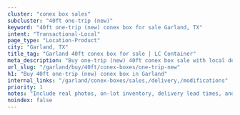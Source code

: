 ```yaml
---
cluster: "conex box sales"
subcluster: "40ft one-trip (new)"
keyword: "40ft one-trip (new) conex box for sale Garland, TX"
intent: "Transactional-Local"
page_type: "Location-Product"
city: "Garland, TX"
title_tag: "Garland 40ft conex box for sale | LC Container"
meta_description: "Buy one-trip (new) 40ft conex box sale with local delivery in Garland, TX. LC Container — local Since 2003. Request a fast quote today."
url_slug: "/garland/buy/40ft/conex-boxes/one-trip-new"
h1: "Buy 40ft one-trip (new) conex box in Garland"
internal_links: "/garland/conex-boxes/sales,/delivery,/modifications"
priority: 1
notes: "Include real photos, on-lot inventory, delivery lead times, and financing info."
noindex: false
---
```


<!-- TODO: Add unique city/inventory copy, images, and internal links here. -->
